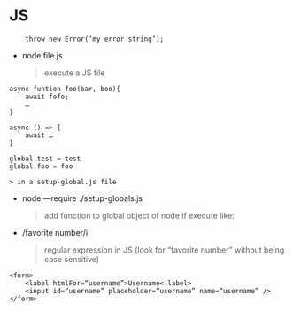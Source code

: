 # JS

```
    throw new Error(‘my error string’);
```

- node file.js
  > execute a JS file

```
async funtion foo(bar, boo){
	await fofo;
	…
}
```

```
async () => {
	await …
}
```

```
global.test = test
global.foo = foo
```

    > in a setup-global.js file

- node —require ./setup-globals.js

  > add function to global object of node if execute like:

- /favorite number/i
  > regular expression in JS (look for “favorite number” without being case sensitive)

```
<form>
	<label htmlFor=“username”>Username<.label>
	<input id=“username” placeholder=“username” name=“username” />
</form>
```
